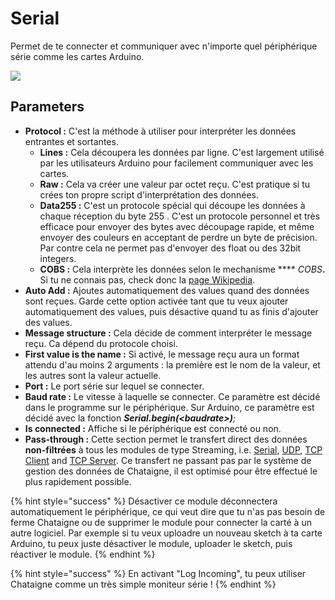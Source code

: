 # Serial

Permet de te connecter et communiquer avec n'importe quel périphérique série comme les cartes Arduino.

![](../../.gitbook/assets/serial.png)

## Parameters

* **Protocol :** C'est la méthode à utiliser pour interpréter les données entrantes et sortantes.
  * **Lines :** Cela découpera les données par ligne. C'est largement utilisé par les utilisateurs Arduino pour facilement communiquer avec les cartes.
  * **Raw :** Cela va créer une valeur par octet reçu. C'est pratique si tu crées ton propre script d'interprétation des données.
  * **Data255 :** C'est un protocole spécial qui découpe les données à chaque réception du byte 255 . C'est un protocole personnel et très efficace pour envoyer des bytes avec découpage rapide, et même envoyer des couleurs en acceptant de perdre un byte de précision. Par contre cela ne permet pas d'envoyer des float ou des 32bit integers.
  * **COBS :** Cela interprète les données selon le mechanisme **** _COBS_**.** Si tu ne connais pas, check donc la [page Wikipedia](https://en.wikipedia.org/wiki/Consistent\_Overhead\_Byte\_Stuffing).
* **Auto Add :** Ajoutes automatiquement des values quand des données sont reçues. Garde cette option activée tant que tu veux ajouter automatiquement des values, puis désactive quand tu as finis d'ajouter des values.
* **Message structure :** Cela décide de comment interpréter le message reçu. Ca dépend du protocole choisi.
* **First value is the name :** Si activé, le message reçu aura un format attendu d'au moins 2 arguments : la première est le nom de la valeur, et les autres sont la valeur actuelle.
* **Port :** Le port série sur lequel se connecter.
* **Baud rate :** Le vitesse à laquelle se connecter. Ce paramètre est décidé dans le programme sur le périphérique. Sur Arduino, ce paramètre est décidé avec la fonction _**Serial.begin(\<baudrate>)**;_
* **Is connected :** Affiche si le périphérique est connecté ou non.&#x20;
* **Pass-through :** Cette section permet le transfert direct des données **non-filtrées** à tous les modules de type Streaming, i.e. [Serial](serial.md), [UDP](udp.md), [TCP Client](tcp-client.md) and [TCP Server](tcp-server.md). Ce transfert ne passant pas par le système de gestion des données de Chataigne, il est optimisé pour être effectué le plus rapidement possible.

{% hint style="success" %}
Désactiver ce module déconnectera automatiquement le périphérique, ce qui veut dire que tu n'as pas besoin de ferme Chataigne ou de supprimer le module pour connecter la carté à un autre logiciel. Par exemple si tu veux uploadre un nouveau sketch à ta carte Arduino, tu peux juste désactiver le module, uploader le sketch, puis réactiver le module.
{% endhint %}

{% hint style="success" %}
En activant "Log Incoming", tu peux utiliser Chataigne comme un très simple moniteur série !
{% endhint %}
